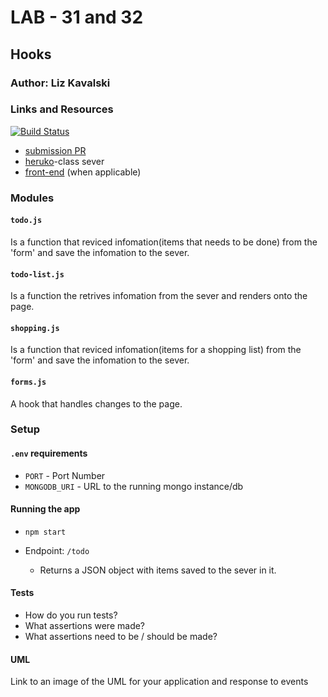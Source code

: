 # LAB - 31 and 32

## Hooks

### Author: Liz Kavalski

### Links and Resources
[![Build Status](https://travis-ci.com/lizkavalski/lab-32-hooks.svg?branch=master)](https://travis-ci.com/lizkavalski/lab-32-hooks)
- [submission PR](https://github.com/lizkavalski/lab-32-hooks/pull/3)
- [heruko](https://api-401n13.herokuapp.com/api/v1/todo)-class sever
- [front-end](http://xyz.com) (when applicable)

### Modules

#### `todo.js`

Is a function that reviced infomation(items that needs to be done) from the 'form' and save the infomation to the sever.

#### `todo-list.js`

Is a function the retrives infomation from the sever and renders onto the page.

#### `shopping.js`

Is a function that reviced infomation(items for a shopping list) from the 'form' and save the infomation to the sever.

#### `forms.js`

A hook that handles changes to the page.

### Setup

#### `.env` requirements

- `PORT` - Port Number
- `MONGODB_URI` - URL to the running mongo instance/db

#### Running the app

- `npm start`
- Endpoint: `/todo`

  - Returns a JSON object with items saved to the sever in it.

#### Tests

- How do you run tests?
- What assertions were made?
- What assertions need to be / should be made?

#### UML

Link to an image of the UML for your application and response to events
